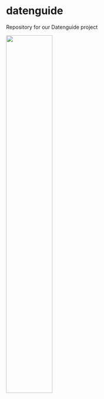 # datenguide
Repository for our Datenguide project

<img src="https://github.com/CorrelAid/datenguide/blob/master/team.png" width="50%" height="50%">


